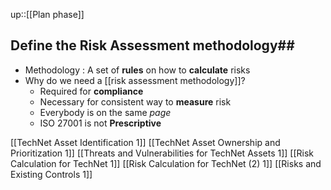 up::[[Plan phase]]

## Define the Risk Assessment methodology##

- Methodology : A set of __rules__ on how to __calculate__ risks
- Why do we need a [[risk assessment methodology]]?
	- Required for __compliance__ 
	- Necessary for consistent way to __measure__ risk
	- Everybody is on the same _page_ 
	- ISO 27001 is not __Prescriptive__

[[TechNet Asset Identification 1]]
[[TechNet Asset Ownership and Prioritization 1]]
[[Threats and Vulnerabilities for TechNet Assets 1]]
[[Risk Calculation for TechNet 1]]
[[Risk Calculation for TechNet (2) 1]]
[[Risks and Existing Controls 1]]

